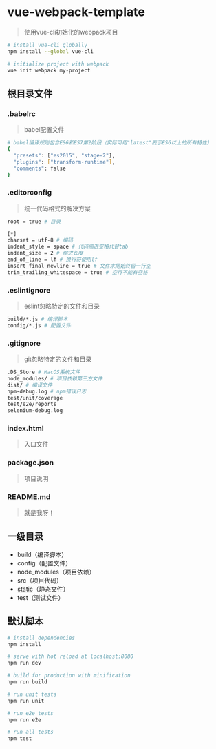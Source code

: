 # vue-webpack-template

> 使用vue-cli初始化的webpack项目

``` bash
# install vue-cli globally
npm install --global vue-cli

# initialize project with webpack
vue init webpack my-project
```

## 根目录文件

### .babelrc

> babel配置文件

``` bash
# babel编译规则包含ES6和ES7第2阶段（实际可用"latest"表示ES6以上的所有特性）
{
  "presets": ["es2015", "stage-2"],
  "plugins": ["transform-runtime"],
  "comments": false
}
```

### .editorconfig

> 统一代码格式的解决方案

``` bash
root = true # 目录

[*]
charset = utf-8 # 编码
indent_style = space # 代码缩进空格代替tab
indent_size = 2 # 缩进长度
end_of_line = lf # 换行符使用lf
insert_final_newline = true # 文件末尾始终留一行空
trim_trailing_whitespace = true # 空行不能有空格
```

### .eslintignore

> eslint忽略特定的文件和目录

``` bash
build/*.js # 编译脚本
config/*.js # 配置文件
```

### .gitignore

> git忽略特定的文件和目录

``` bash
.DS_Store # MacOS系统文件
node_modules/ # 项目依赖第三方文件
dist/ # 编译文件
npm-debug.log # npm错误日志
test/unit/coverage
test/e2e/reports
selenium-debug.log
```

### index.html

> 入口文件

### package.json

> 项目说明

### README.md

> 就是我呀！

## 一级目录

- build（编译脚本）
- config（配置文件）
- node_modules（项目依赖）
- src（项目代码）
- [static](https://github.com/xiaoda/vue-webpack-template/tree/master/static)（静态文件）
- test（测试文件）

## 默认脚本

``` bash
# install dependencies
npm install

# serve with hot reload at localhost:8080
npm run dev

# build for production with minification
npm run build

# run unit tests
npm run unit

# run e2e tests
npm run e2e

# run all tests
npm test
```

